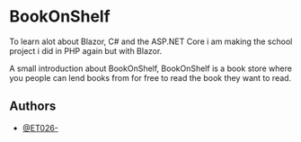 # BookOnShelf

To learn alot about Blazor, C# and the ASP.NET Core i am making the school project i did in PHP again but with Blazor.

A small introduction about BookOnShelf, BookOnShelf is a book store where you people can lend books from for free to read the book they want to read.

## Authors

- [@ET026-](https://github.com/ET026)

